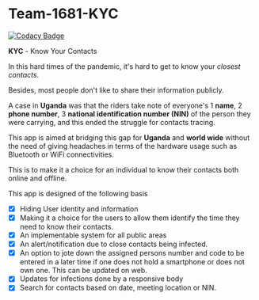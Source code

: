 # Team-1681-KYC

[![Codacy Badge](https://api.codacy.com/project/badge/Grade/6d422ca5cc514f55b253d29b86502a45)](https://app.codacy.com/gh/BuildForSDGCohort2/Team-1681-KYC?utm_source=github.com&utm_medium=referral&utm_content=BuildForSDGCohort2/Team-1681-KYC&utm_campaign=Badge_Grade_Settings)

**KYC** - Know Your Contacts

In this hard times of the pandemic, it's hard to get to know your _closest_ _contacts_. 

Besides, most people don't like to share their information publicly. 

A case in **Uganda** was that the riders take note of everyone's 
1 **name**, 
2 **phone number**,
3 **national identification number (NIN)**
of the person they were carrying, and this ended the struggle for contacts tracing. 

This app is aimed at bridging this gap for **Uganda** and **world wide** without the need of giving headaches in terms of the hardware usage such as Bluetooth or WiFi connectivities. 

This is to make it a choice for an individual to know their contacts both online and offline.

This app is designed of the following basis
  - [x] Hiding User identity and information
  - [x] Making it a choice for the users to allow them identify the time they need to know their contacts.
  - [x] An implementable system for all public areas
  - [x] An alert/notification due to close contacts being infected.
  - [x] An option to jote down the assigned persons number and code to be entered in a later time if one does not hold a smartphone or does not own one. This can be updated on web.
  - [x] Updates for infections done by a responsive body
  - [x] Search for contacts based on date, meeting location or NIN.
